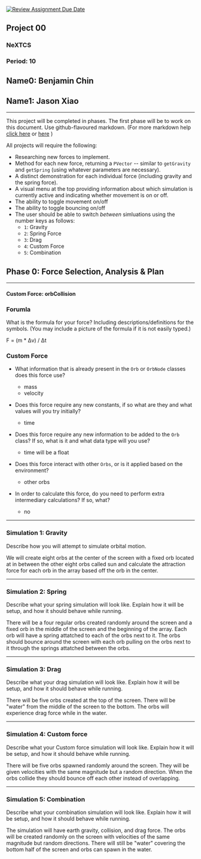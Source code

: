 [![Review Assignment Due Date](https://classroom.github.com/assets/deadline-readme-button-22041afd0340ce965d47ae6ef1cefeee28c7c493a6346c4f15d667ab976d596c.svg)](https://classroom.github.com/a/gbHItYk9)
## Project 00
### NeXTCS
### Period: 10
## Name0: Benjamin Chin
## Name1: Jason Xiao
---

This project will be completed in phases. The first phase will be to work on this document. Use github-flavoured markdown. (For more markdown help [click here](https://github.com/adam-p/markdown-here/wiki/Markdown-Cheatsheet) or [here](https://docs.github.com/en/get-started/writing-on-github/getting-started-with-writing-and-formatting-on-github/basic-writing-and-formatting-syntax) )

All projects will require the following:
- Researching new forces to implement.
- Method for each new force, returning a `PVector`  -- similar to `getGravity` and `getSpring` (using whatever parameters are necessary).
- A distinct demonstration for each individual force (including gravity and the spring force).
- A visual menu at the top providing information about which simulation is currently active and indicating whether movement is on or off.
- The ability to toggle movement on/off
- The ability to toggle bouncing on/off
- The user should be able to switch _between_ simluations using the number keys as follows:
  - `1`: Gravity
  - `2`: Spring Force
  - `3`: Drag
  - `4`: Custom Force
  - `5`: Combination


## Phase 0: Force Selection, Analysis & Plan
---------- 

#### Custom Force: orbCollision

### Forumla
What is the formula for your force? Including descriptions/definitions for the symbols. (You may include a picture of the formula if it is not easily typed.)

F = (m * Δv) / Δt

### Custom Force
- What information that is already present in the `Orb` or `OrbNode` classes does this force use?
  - mass
  - velocity

- Does this force require any new constants, if so what are they and what values will you try initially?
  - time

- Does this force require any new information to be added to the `Orb` class? If so, what is it and what data type will you use?
  - time will be a float

- Does this force interact with other `Orbs`, or is it applied based on the environment?
  - other orbs

- In order to calculate this force, do you need to perform extra intermediary calculations? If so, what?
  - no

--- 

### Simulation 1: Gravity
Describe how you will attempt to simulate orbital motion.

We will create eight orbs at the center of the screen with a fixed orb located at in between the other eight orbs called sun and calculate the attraction force for each orb in the array based off the orb in the center.

--- 

### Simulation 2: Spring
Describe what your spring simulation will look like. Explain how it will be setup, and how it should behave while running.

There will be a four regular orbs created randomly around the screen and a fixed orb in the middle of the screen and the beginning of the array. Each orb will have a spring attatched to each of the orbs next to it. The orbs should bounce around the screen with each orb pulling on the orbs next to it through the springs attatched between the orbs.

--- 

### Simulation 3: Drag
Describe what your drag simulation will look like. Explain how it will be setup, and how it should behave while running.

There will be five orbs created at the top of the screen. There will be "water" from the middle of the screen to the bottom. The orbs will experience drag force while in the water.

--- 

### Simulation 4: Custom force
Describe what your Custom force simulation will look like. Explain how it will be setup, and how it should behave while running.

There will be five orbs spawned randomly around the screen. They will be given velocities with the same magnitude but a random direction. When the orbs collide they should bounce off each other instead of overlapping.

--- 

### Simulation 5: Combination
Describe what your combination simulation will look like. Explain how it will be setup, and how it should behave while running.

The simulation will have earth gravity, collision, and drag force. The orbs will be created randomly on the screen with velocities of the same magnitude but random directions. There will still be "water" covering the bottom half of the screen and orbs can spawn in the water.

